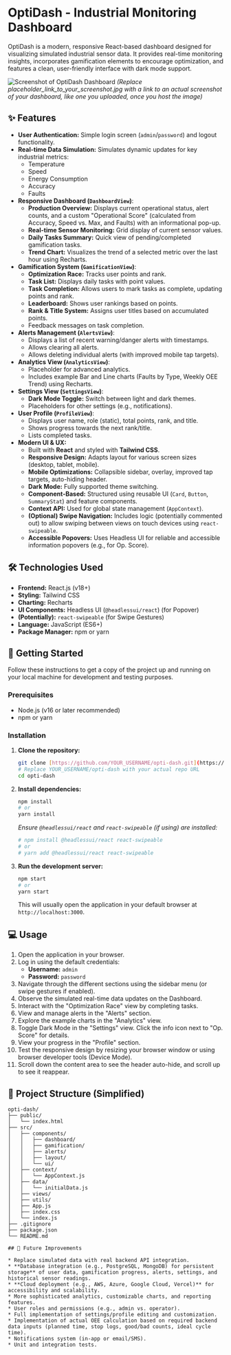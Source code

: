 # OptiDash - Industrial Monitoring Dashboard

OptiDash is a modern, responsive React-based dashboard designed for visualizing simulated industrial sensor data. It provides real-time monitoring insights, incorporates gamification elements to encourage optimization, and features a clean, user-friendly interface with dark mode support.

![Screenshot of OptiDash Dashboard](placeholder_link_to_your_screenshot.jpg) 
*(Replace placeholder_link_to_your_screenshot.jpg with a link to an actual screenshot of your dashboard, like one you uploaded, once you host the image)*

## ✨ Features

* **User Authentication:** Simple login screen (`admin`/`password`) and logout functionality.
* **Real-time Data Simulation:** Simulates dynamic updates for key industrial metrics:
    * Temperature
    * Speed
    * Energy Consumption
    * Accuracy
    * Faults
* **Responsive Dashboard (`DashboardView`)**:
    * **Production Overview:** Displays current operational status, alert counts, and a custom "Operational Score" (calculated from Accuracy, Speed vs. Max, and Faults) with an informational pop-up.
    * **Real-time Sensor Monitoring:** Grid display of current sensor values.
    * **Daily Tasks Summary:** Quick view of pending/completed gamification tasks.
    * **Trend Chart:** Visualizes the trend of a selected metric over the last hour using Recharts.
* **Gamification System (`GamificationView`)**:
    * **Optimization Race:** Tracks user points and rank.
    * **Task List:** Displays daily tasks with point values.
    * **Task Completion:** Allows users to mark tasks as complete, updating points and rank.
    * **Leaderboard:** Shows user rankings based on points.
    * **Rank & Title System:** Assigns user titles based on accumulated points.
    * Feedback messages on task completion.
* **Alerts Management (`AlertsView`)**:
    * Displays a list of recent warning/danger alerts with timestamps.
    * Allows clearing all alerts.
    * Allows deleting individual alerts (with improved mobile tap targets).
* **Analytics View (`AnalyticsView`)**:
    * Placeholder for advanced analytics.
    * Includes example Bar and Line charts (Faults by Type, Weekly OEE Trend) using Recharts.
* **Settings View (`SettingsView`)**:
    * **Dark Mode Toggle:** Switch between light and dark themes.
    * Placeholders for other settings (e.g., notifications).
* **User Profile (`ProfileView`)**:
    * Displays user name, role (static), total points, rank, and title.
    * Shows progress towards the next rank/title.
    * Lists completed tasks.
* **Modern UI & UX:**
    * Built with **React** and styled with **Tailwind CSS**.
    * **Responsive Design:** Adapts layout for various screen sizes (desktop, tablet, mobile).
    * **Mobile Optimizations:** Collapsible sidebar, overlay, improved tap targets, auto-hiding header.
    * **Dark Mode:** Fully supported theme switching.
    * **Component-Based:** Structured using reusable UI (`Card`, `Button`, `SummaryStat`) and feature components.
    * **Context API:** Used for global state management (`AppContext`).
    * **(Optional) Swipe Navigation:** Includes logic (potentially commented out) to allow swiping between views on touch devices using `react-swipeable`.
    * **Accessible Popovers:** Uses Headless UI for reliable and accessible information popovers (e.g., for Op. Score).

## 🛠️ Technologies Used

* **Frontend:** React.js (v18+)
* **Styling:** Tailwind CSS
* **Charting:** Recharts
* **UI Components:** Headless UI (`@headlessui/react`) (for Popover)
* **(Potentially):** `react-swipeable` (for Swipe Gestures)
* **Language:** JavaScript (ES6+)
* **Package Manager:** npm or yarn

## 🚀 Getting Started

Follow these instructions to get a copy of the project up and running on your local machine for development and testing purposes.

### Prerequisites

* Node.js (v16 or later recommended)
* npm or yarn

### Installation

1.  **Clone the repository:**
    ```bash
    git clone [https://github.com/YOUR_USERNAME/opti-dash.git](https://github.com/YOUR_USERNAME/opti-dash.git) 
    # Replace YOUR_USERNAME/opti-dash with your actual repo URL
    cd opti-dash
    ```
2.  **Install dependencies:**
    ```bash
    npm install
    # or
    yarn install
    ```
    *Ensure `@headlessui/react` and `react-swipeable` (if using) are installed:*
    ```bash
    # npm install @headlessui/react react-swipeable 
    # or
    # yarn add @headlessui/react react-swipeable
    ```

3.  **Run the development server:**
    ```bash
    npm start
    # or
    yarn start
    ```
    This will usually open the application in your default browser at `http://localhost:3000`.

## 💻 Usage

1.  Open the application in your browser.
2.  Log in using the default credentials:
    * **Username:** `admin`
    * **Password:** `password`
3.  Navigate through the different sections using the sidebar menu (or swipe gestures if enabled).
4.  Observe the simulated real-time data updates on the Dashboard.
5.  Interact with the "Optimization Race" view by completing tasks.
6.  View and manage alerts in the "Alerts" section.
7.  Explore the example charts in the "Analytics" view.
8.  Toggle Dark Mode in the "Settings" view. Click the info icon next to "Op. Score" for details.
9.  View your progress in the "Profile" section.
10. Test the responsive design by resizing your browser window or using browser developer tools (Device Mode).
11. Scroll down the content area to see the header auto-hide, and scroll up to see it reappear.

## 📁 Project Structure (Simplified)

```text
opti-dash/
├── public/
│   └── index.html
├── src/
│   ├── components/
│   │   ├── dashboard/
│   │   ├── gamification/
│   │   ├── alerts/
│   │   ├── layout/
│   │   └── ui/
│   ├── context/
│   │   └── AppContext.js
│   ├── data/
│   │   └── initialData.js
│   ├── views/
│   ├── utils/
│   ├── App.js
│   ├── index.css
│   └── index.js
├── .gitignore
├── package.json
└── README.md

## 🔮 Future Improvements

* Replace simulated data with real backend API integration.
* **Database integration (e.g., PostgreSQL, MongoDB) for persistent storage** of user data, gamification progress, alerts, settings, and historical sensor readings.
* **Cloud deployment (e.g., AWS, Azure, Google Cloud, Vercel)** for accessibility and scalability.
* More sophisticated analytics, customizable charts, and reporting features.
* User roles and permissions (e.g., admin vs. operator).
* Full implementation of settings/profile editing and customization.
* Implementation of actual OEE calculation based on required backend data inputs (planned time, stop logs, good/bad counts, ideal cycle time).
* Notifications system (in-app or email/SMS).
* Unit and integration tests.
